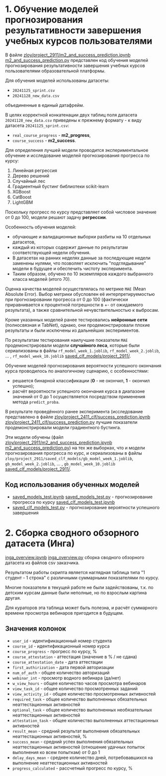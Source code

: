 # 1. Обучение моделей прогнозирования результативности завершения учебных курсов пользователями

В файле [zloy/project_2911/m2_and_success_prediction.ipynb](./ipynbs/m2_and_success_prediction.ipynb) [m2_and_success_prediction.py](./ipynbs/m2_and_success_prediction.py) представлен код обучения моделей прогнозирования результативности завершения учебных курсов пользователями образовательной платформы.

Для обучения моделей использованы датасеты:
* `20241125_sprint.csv`
* `20241128_new_data.csv` 

объединенные в единый датафрейм. 

В целях корректной конкатенации двух таблиц поля датасета `20241128_new_data.csv` приведены к прежнему формату - к виду датасета  `20241125_sprint.csv`:
* `real_course_progress` - **m2_progress**, 
* `course_success` - **m2_success**.

Для определения лучшей модели проводится экспериментальное обучение и исследование моделей прогнозирования прогресса по курсу:
1. Линейная регрессия
2. Дерево решений
3. Случайный лес
4. Градиентный бустинг библиотеки scikit-learn
5. XGBoost
6. CatBoost
7. LightGBM

Поскольку прогресс по курсу представляет собой числовое значение от 0 до 100, модели решают задачу **регрессии**.

Особенность обучения моделей: 
* обучающие и валидационные выборки разбиты на 10 отдельных датасетов, 
* каждый из которых содержит данные по результатам соответствующей недели обучения. 
* В датасетах на ранних неделях данные за последующие недели заменены нулями, что позволяет исключить "подглядывание" модели в будущее и обеспечить чистоту эксперимента.
* Таким образом, обучено по 10 экземпляров каждого выбранного класса моделей (итого 70).

Оценка качества моделей осуществлялась по метрике `MAE` (Mean Absolute Error). Выбор метрики обусловлен её интерпретируемостью при прогнозировании прогресса от 0 до 100 (фактически приравнивается к процентной погрешности в +- от ожидаемого результата), а также сравнительной нечувствительностью к выбросам.

Кроме указанных моделей ранее тестировались **нейронные сети** (полносвязная и TabNet), однако, они продемонстрировали плохие результаты и были исключены из дальнейших экспериментов.

По результатам тестирования наилучшие показатели `MAE` продемонстрировали модели **случайного леса**, которые были сериализованы в файлы `rf_model_week_1.joblib`, `rf_model_week_2.joblib`, ... , `rf_model_week_10.joblib` [saved_clf_models/project_2911/](./saved_clf_models/project_2911/).

Обучение моделей прогнозирования вероятности успешного окончания курса проводилось по аналогичному сценарию, с особенностями:
- решается бинарной классификации (**0** - не окончил, **1** - окончил успешно);
- расчёт вероятности успешного окончания курса в диапазоне значений от 0 до 1 осуществляется посредством применения метода `predict_proba`.

В результате проведённого ранее эксперимента (исследование представлено в файле [zloy/project_2411_clf/success_prediction.ipynb](./ipynbs/success_prediction.ipynb)  [zloy/project_2411_clf/success_prediction.py](./ipynbs/success_prediction.py)  лучшие показатели продемонстрировали модели градиентного бустинга. 

Эти модели обучены (файл [zloy/project_2911/m2_and_success_prediction.ipynb](./ipynbs/m2_and_success_prediction.ipynb) [m2_and_success_prediction.py](./ipynbs/m2_and_success_prediction.py)) на тех же выборках, что и модели прогнозирования прогресса по курс, и сериализованы в файлы `zloy/project_2911/saved_clf_models/gb_model_week_1.joblib`, `gb_model_week_2.joblib`, ... , `gb_model_week_10.joblib` [saved_clf_models/project_2911/](./saved_clf_models/project_2911/).

## Код использования обученных моделей

* [saved_models_test.ipynb](./ipynbs/saved_models_test.ipynb) [saved_models_test.py](./ipynbs/saved_models_test.py) - прогнозирование прогресса по курсу
[saved_clf_models_test.ipynb](./ipynbs/saved_clf_models_test.ipynb)
* [saved_clf_models_test.py](./ipynbs/saved_clf_models_test.py) - прогнозирование вероятности успешного завершения

# 2. Сборка сводного обзорного датасета (Инга)

[inga_overview.ipynb](./ipynbs/inga_overview.ipynb) [inga_overview.py](./ipynbs/inga_overview.py) сборка сводного обзорного датасета из файлов csv заказчика.

Результатом работы скрипта является наглядная таблица типа "1 студент - 1 строка" с различными суммарными показателями по курсу. 

Многие показатели в текущей работе не были задействованы, т.к. по детским курсам данные были неполные, но по взрослым картина другая. 

Для кураторов эта таблица может быть полезна, и расчёт суммарного времени просмотра вебинаров пригодится в будущем.

## Значения колонок

* `user_id` - идентификационный номер студента
* `course_id` - идентификационный номер курса
* `course_progress`	- прогресс по курсу, %
* `course_attestation` - аттестация (значение в % / не сдана)
* `course_attestation_date` - дата аттестации
* `first_authirization` - дата первой авторизации
* `num_of_auth`	- общее количество авторизаций
* `webinar_int` - просмотр водного вебинара (да/нет)
* `w_view_hours` - общее количество часов просмотра вебинаров
* `view_task_id` - общее количество просмотренных заданий
* `view_activity_id` - общее количество просмотренных активностей
* `required_task` - общее количество выполненных обязательных неаттестационных активностей
* `optional_task` - общее количество выполненных необязательных неаттестационных активностей
* `attestation_task` - общее количество выполненных аттестационных активностей
* `result_mean`	- средний результат выполнения обязательных неаттестационных активностей, %
* `success_mean` - средний успех выполнения обязательных неаттестационных активностей (отношение удачных попыток выполнения ко всем попыткам) от 0 до 1
* `delay_days_mean`	- среднее количество дней, потребовавшихся на выполнение неаттестационных активностей
* `progress_calculated` - рассчетный прогресс по курсу, %